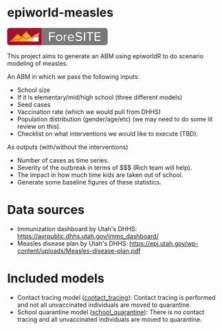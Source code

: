 # epiworld-measles
[![ForeSITE Group](https://github.com/EpiForeSITE/software/blob/e82ed88f75e0fe5c0a1a3b38c2b94509f122019c/docs/assets/foresite-software-badge.svg)](https://github.com/EpiForeSITE)

This project aims to generate an ABM using epiworldR to do scenario modeling of measles.

An ABM in which we pass the following inputs: 
- School size 
- If it is elementary/mid/high school (three different models) 
- Seed cases 
- Vaccination rate (which we would pull from DHHS) 
- Population distribution (gender/age/etc) (we may need to do some lit review on this). 
- Checklist on what interventions we would like to execute (TBD). 

As outputs (with/without the interventions) 
- Number of cases as time series. 
- Severity of the outbreak in terms of $$$ (Rich team will help). 
- The impact in how much time kids are taken out of school. 
- Generate some baseline figures of these statistics. 

# Data sources

- Immunization dashboard by Utah's DHHS: https://avrpublic.dhhs.utah.gov/imms_dashboard/
- Measles disease plan by Utah's DHHS: https://epi.utah.gov/wp-content/uploads/Measles-disease-plan.pdf

# Included models

- Contact tracing model ([contact_tracing](contact_tracing)): Contact tracing is performed and not all unvaccinated individuals are moved to quarantine.
- School quarantine model ([school_quarantine](school_quarantine)): There is no contact tracing and all unvaccinated individuals are moved to quarantine.
